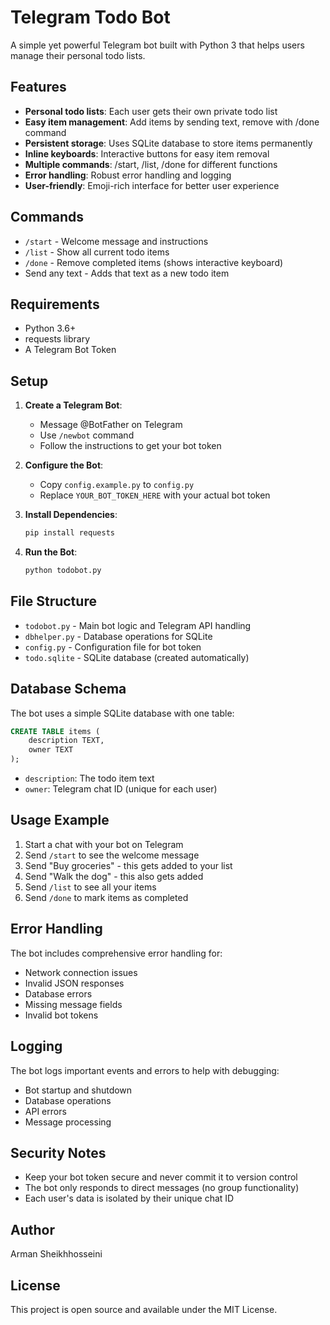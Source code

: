 # Telegram Todo Bot

A simple yet powerful Telegram bot built with Python 3 that helps users manage their personal todo lists.

## Features

- **Personal todo lists**: Each user gets their own private todo list
- **Easy item management**: Add items by sending text, remove with /done command
- **Persistent storage**: Uses SQLite database to store items permanently
- **Inline keyboards**: Interactive buttons for easy item removal
- **Multiple commands**: /start, /list, /done for different functions
- **Error handling**: Robust error handling and logging
- **User-friendly**: Emoji-rich interface for better user experience

## Commands

- `/start` - Welcome message and instructions
- `/list` - Show all current todo items
- `/done` - Remove completed items (shows interactive keyboard)
- Send any text - Adds that text as a new todo item

## Requirements

- Python 3.6+
- requests library
- A Telegram Bot Token

## Setup

1. **Create a Telegram Bot**:
   - Message @BotFather on Telegram
   - Use `/newbot` command
   - Follow the instructions to get your bot token

2. **Configure the Bot**:
   - Copy `config.example.py` to `config.py`
   - Replace `YOUR_BOT_TOKEN_HERE` with your actual bot token

3. **Install Dependencies**:
   ```bash
   pip install requests
   ```

4. **Run the Bot**:
   ```bash
   python todobot.py
   ```

## File Structure

- `todobot.py` - Main bot logic and Telegram API handling
- `dbhelper.py` - Database operations for SQLite
- `config.py` - Configuration file for bot token
- `todo.sqlite` - SQLite database (created automatically)

## Database Schema

The bot uses a simple SQLite database with one table:

```sql
CREATE TABLE items (
    description TEXT,
    owner TEXT
);
```

- `description`: The todo item text
- `owner`: Telegram chat ID (unique for each user)

## Usage Example

1. Start a chat with your bot on Telegram
2. Send `/start` to see the welcome message
3. Send "Buy groceries" - this gets added to your list
4. Send "Walk the dog" - this also gets added
5. Send `/list` to see all your items
6. Send `/done` to mark items as completed

## Error Handling

The bot includes comprehensive error handling for:
- Network connection issues
- Invalid JSON responses
- Database errors
- Missing message fields
- Invalid bot tokens

## Logging

The bot logs important events and errors to help with debugging:
- Bot startup and shutdown
- Database operations
- API errors
- Message processing

## Security Notes

- Keep your bot token secure and never commit it to version control
- The bot only responds to direct messages (no group functionality)
- Each user's data is isolated by their unique chat ID

## Author

Arman Sheikhhosseini

## License

This project is open source and available under the MIT License.